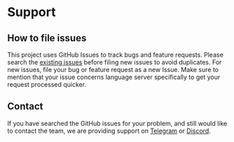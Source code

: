 # Support

## How to file issues

This project uses GitHub Issues to track bugs and feature requests.
Please search the [existing issues](https://github.com/starkware-libs/cairo/issues) before filing new issues to avoid duplicates.
For new issues, file your bug or feature request as a new Issue.
Make sure to mention that your issue concerns language server specifically to get your request processed quicker.

## Contact

If you have searched the GitHub issues for your problem, and still would like to contact the team,
we are providing support on [Telegram](https://t.me/cairo_ls_support) or [Discord](https://discord.gg/QypNMzkHbc).
